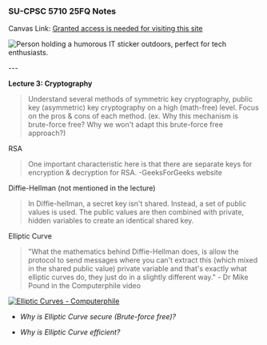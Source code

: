 ### **SU-CPSC 5710 25FQ Notes**

Canvas Link: [Granted access is needed for visiting this site](https://seattleu.instructure.com/courses/1623416)

![Person holding a humorous IT sticker outdoors, perfect for tech enthusiasts.](https://images.pexels.com/photos/11035465/pexels-photo-11035465.jpeg)

\---

**Lecture 3: Cryptography**

> Understand several methods of symmetric key cryptography, public key (asymmetric) key cryptography on a high (math-free) level. Focus on the pros & cons of each method. (ex. Why this mechanism is brute-force free? Why we won't adapt this brute-force free approach?)

RSA

> One important characteristic here is that there are separate keys for encryption & decryption for RSA. -GeeksForGeeks website

Diffie-Hellman (not mentioned in the lecture)

> In Diffie-hellman, a secret key isn't shared. Instead, a set of public values is used. The public values are then combined with private, hidden variables to create an identical shared key.

Elliptic Curve

> "What the mathematics behind Diffie-Hellman does, is allow the protocol to send messages where you can't extract this (which mixed in the shared public value) private variable and that's exactly what elliptic curves do, they just do in a slightly different way." - Dr Mike Pound in the Computerphile video

[![Elliptic Curves - Computerphile](https://i.ytimg.com/vi/NF1pwjL9-DE/hqdefault.jpg)](https://www.youtube.com/watch?v=NF1pwjL9-DE&list=PLzH6n4zXuckpoaxDKOOV26yhgoY2S-xYg&index=4)

*   _Why is Elliptic Curve secure (Brute-force free)?_
    
*   _Why is Elliptic Curve efficient?_